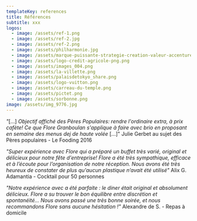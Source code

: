 ```yaml
---
templateKey: references
title: Références
subtitle: xxx
logos:
  - image: /assets/ref-1.png
  - image: /assets/ref-2.jpg
  - image: /assets/ref-2.png
  - image: /assets/philharmonie.jpg
  - image: /assets/marque-puissante-strategie-creation-valeur-accenture-201904.jpg
  - image: /assets/logo-credit-agricole-png.png
  - image: /assets/images_004.png
  - image: /assets/la-villette.png
  - image: /assets/palaisdetokyo_share.png
  - image: /assets/logo-vuitton.png
  - image: /assets/carreau-du-temple.png
  - image: /assets/pictet.png
  - image: /assets/sorbonne.png
image: /assets/img_9776.jpg
---
```

*"*\[...] *Objectif affiché des Pères Populaires: rendre l'ordinaire extra, à prix cafète! Ce que Flore Granboulan s'applique à faire avec brio en proposant en semaine des menus dej de haute volée* \[...]" Julie Gerbet au sujet des Pères populaires - Le Fooding 2016

*"Super expérience avec Flore qui a préparé un buffet très varié, original et délicieux pour notre fête d'entreprise! Flore a été très sympathique, efficace et à l’écoute pour l’organisation de notre réception. Nous avons été très heureux de constater de plus qu'aucun plastique n’avait été utilisé"* Alix G. Adamantia - Cocktail pour 50 personnes

*"Notre expérience avec a été parfaite : le diner était original et absolument délicieux. Flore a su trouver le bon équilibre entre discrétion et spontanéité... Nous avons passé une très bonne soirée, et nous recommandons Flore sans aucune hésitation !"* Alexandre de S. - Repas à domicile
